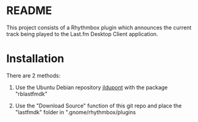 README
======

This project consists of a Rhythmbox plugin which announces the current track being played to the Last.fm Desktop Client application.

Installation
============
There are 2 methods:

1. Use the Ubuntu Debian repository [jldupont](https://launchpad.net/~jldupont/+archive/jldupont)  with the package "rblastfmdk"

2. Use the "Download Source" function of this git repo and place the "lastfmdk" folder in ".gnome/rhythmbox/plugins
